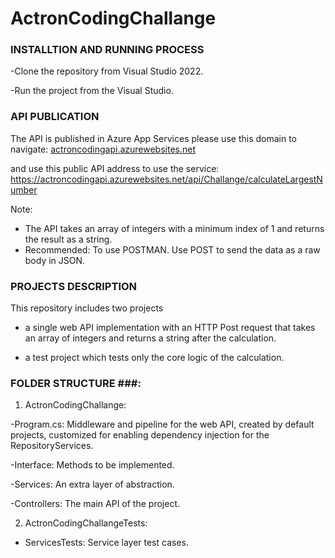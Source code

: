 # ActronCodingChallange
### INSTALLTION AND RUNNING PROCESS ###

-Clone the repository from Visual Studio 2022.

-Run the project from the Visual Studio.

### API PUBLICATION ###
The API is published in Azure App Services please use this domain to navigate:
[actroncodingapi.azurewebsites.net](https://actroncodingapi.azurewebsites.net/)

and use this public API address to use the service:
https://actroncodingapi.azurewebsites.net/api/Challange/calculateLargestNumber

Note:
- The API takes an array of integers with a minimum index of 1 and returns the result as a string.
- Recommended: To use POSTMAN. Use POST to send the data as a raw body in JSON.


### PROJECTS DESCRIPTION ###

This repository includes two projects 
- a single web API implementation with an HTTP Post request that takes an array of integers and returns a string after
the calculation.

- a test project which tests only the core logic of the calculation.

### FOLDER STRUCTURE ###:

1. ActronCodingChallange:
   
-Program.cs: Middleware and pipeline for the web API, created by default projects, customized for enabling dependency injection for the RepositoryServices.

-Interface: Methods to be implemented.

-Services: An extra layer of abstraction.

-Controllers: The main API of the project.


2. ActronCodingChallangeTests:
   
- ServicesTests: Service layer test cases.
